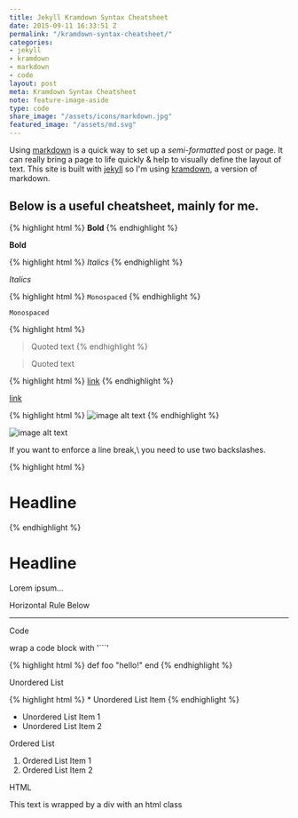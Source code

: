 ```yaml
---
title: Jekyll Kramdown Syntax Cheatsheet
date: 2015-09-11 16:33:51 Z
permalink: "/kramdown-syntax-cheatsheet/"
categories:
- jekyll
- kramdown
- markdown
- code
layout: post
meta: Kramdown Syntax Cheatsheet
note: feature-image-aside
type: code
share_image: "/assets/icons/markdown.jpg"
featured_image: "/assets/md.svg"
---
```


Using [markdown](http://daringfireball.net/projects/markdown/) is a quick way to set up a _semi-formatted_ post or page. It can really bring a page to life quickly &amp; help to visually define the layout of text. This site is built with [jekyll](http://jekyllrb.com) so I'm using [kramdown](http://kramdown.gettalong.org/), a version of markdown.

## Below is a useful cheatsheet, mainly for me.

{% highlight html %}
**Bold**
{% endhighlight %}

**Bold**

{% highlight html %}
_Italics_
{% endhighlight %}

_Italics_

{% highlight html %}
`Monospaced`
{% endhighlight %}

`Monospaced`

{% highlight html %}
> Quoted text
{% endhighlight %}

> Quoted text

{% highlight html %}
[link](http://makandra.com/)
{% endhighlight %}

[link](http://makandra.com/)

{% highlight html %}
![image alt text](//placekitten.com/g/900/600)
{% endhighlight %}

![image alt text](//placekitten.com/g/900/600)

If you want to enforce a line break,\\
you need to use two backslashes.

{% highlight html %}
# Headline
{% endhighlight %}

# Headline
Lorem ipsum...

Horizontal Rule Below

------------------------

Code

wrap a code block with '```'

{% highlight html %}
def foo
  "hello!"
end
{% endhighlight %}

Unordered List

{% highlight html %}
\* Unordered List Item
{% endhighlight %}

* Unordered List Item 1
* Unordered List Item 2

Ordered List

1. Ordered List Item 1
2. Ordered List Item 2

HTML

<p class="html-example">This text is wrapped by a div with an html class</p>
